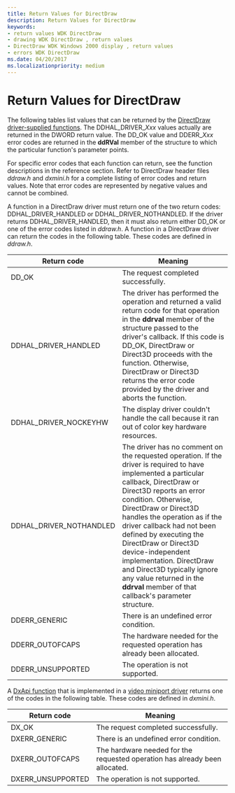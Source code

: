 ```yaml
---
title: Return Values for DirectDraw
description: Return Values for DirectDraw
keywords:
- return values WDK DirectDraw
- drawing WDK DirectDraw , return values
- DirectDraw WDK Windows 2000 display , return values
- errors WDK DirectDraw
ms.date: 04/20/2017
ms.localizationpriority: medium
---
```


# Return Values for DirectDraw

The following tables list values that can be returned by the [DirectDraw driver-supplied functions](windows-2000-driver-initialization.md). The DDHAL_DRIVER_*Xxx* values actually are returned in the DWORD return value. The DD_OK value and DDERR_*Xxx* error codes are returned in the **ddRVal** member of the structure to which the particular function's parameter points.

For specific error codes that each function can return, see the function descriptions in the reference section. Refer to DirectDraw header files *ddraw.h* and *dxmini.h* for a complete listing of error codes and return values. Note that error codes are represented by negative values and cannot be combined.

A function in a DirectDraw driver must return one of the two return codes: DDHAL_DRIVER_HANDLED or DDHAL_DRIVER_NOTHANDLED. If the driver returns DDHAL_DRIVER_HANDLED, then it must also return either DD_OK or one of the error codes listed in *ddraw.h*. A function in a DirectDraw driver can return the codes in the following table. These codes are defined in *ddraw.h*.

| Return code | Meaning |
| ----------- | ------- |
| DD_OK | The request completed successfully. |
| DDHAL_DRIVER_HANDLED | The driver has performed the operation and returned a valid return code for that operation in the **ddrval** member of the structure passed to the driver's callback. If this code is DD_OK, DirectDraw or Direct3D proceeds with the function. Otherwise, DirectDraw or Direct3D returns the error code provided by the driver and aborts the function. |
| DDHAL_DRIVER_NOCKEYHW | The display driver couldn't handle the call because it ran out of color key hardware resources. |
| DDHAL_DRIVER_NOTHANDLED | The driver has no comment on the requested operation. If the driver is required to have implemented a particular callback, DirectDraw or Direct3D reports an error condition. Otherwise, DirectDraw or Direct3D handles the operation as if the driver callback had not been defined by executing the DirectDraw or Direct3D device-independent implementation. DirectDraw and Direct3D typically ignore any value returned in the **ddrval** member of that callback's parameter structure. |
| DDERR_GENERIC | There is an undefined error condition. |
| DDERR_OUTOFCAPS | The hardware needed for the requested operation has already been allocated. |
| DDERR_UNSUPPORTED | The operation is not supported. |

A [DxApi function](dxapi-miniport-driver-functions-for-windows-2000-and-later.md) that is implemented in a [video miniport driver](video-miniport-drivers-in-the-windows-2000-display-driver-model.md) returns one of the codes in the following table. These codes are defined in *dxmini.h*.

| Return code | Meaning |
| ----------- | ------- |
| DX_OK | The request completed successfully. |
| DXERR_GENERIC | There is an undefined error condition. |
| DXERR_OUTOFCAPS | The hardware needed for the requested operation has already been allocated. |
| DXERR_UNSUPPORTED | The operation is not supported. |
